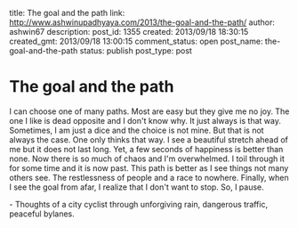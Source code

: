 title: The goal and the path
link: http://www.ashwinupadhyaya.com/2013/the-goal-and-the-path/
author: ashwin67
description: 
post_id: 1355
created: 2013/09/18 18:30:15
created_gmt: 2013/09/18 13:00:15
comment_status: open
post_name: the-goal-and-the-path
status: publish
post_type: post

# The goal and the path

I can choose one of many paths. Most are easy but they give me no joy. The one I like is dead opposite and I don't know why. It just always is that way. Sometimes, I am just a dice and the choice is not mine. But that is not always the case. One only thinks that way. I see a beautiful stretch ahead of me but it does not last long. Yet, a few seconds of happiness is better than none. Now there is so much of chaos and I'm overwhelmed. I toil through it for some time and it is now past. This path is better as I see things not many others see. The restlessness of people and a race to nowhere. Finally, when I see the goal from afar, I realize that I don't want to stop. So, I pause. 

\- Thoughts of a city cyclist through unforgiving rain, dangerous traffic, peaceful bylanes.